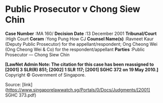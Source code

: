# Public Prosecutor v Chong Siew Chin 



**Case Number** :MA 160/ **Decision Date** :13 December 2001 **Tribunal/Court** :High Court **Coram** :Yong Pung How CJ **Counsel Name(s)** :Ravneet Kaur (Deputy Public Prosecutor) for the appellant/respondent; Ong Cheong Wei (Ong Cheong Wei & Co) for the respondent/appellant **Parties** :Public Prosecutor — Chong Siew Chin 

**[LawNet Admin Note: The citation for this case has been reassigned to <span class="citation">[2001] 3 SLR(R) 851</span>; <span class="citation">[2002] 1 SLR 117</span>; <span class="citation">[2001] SGHC 372</span> on 19 May 2010.]** Copyright © Government of Singapore. 


Source: [link](https://www.singaporelawwatch.sg/Portals/0/Docs/Judgments/[2001] SGHC 373.pdf)
